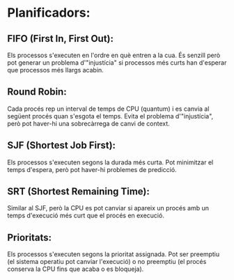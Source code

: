 # Planificadors:
## FIFO (First In, First Out):
Els processos s'executen en l'ordre en què entren a la cua. És senzill però pot generar un problema d'"injustícia" si processos més curts han d'esperar que processos més llargs acabin.
## Round Robin:
Cada procés rep un interval de temps de CPU (quantum) i es canvia al següent procés quan s'esgota el temps. Evita el problema d'"injustícia", però pot haver-hi una sobrecàrrega de canvi de context.
## SJF (Shortest Job First):
Els processos s'executen segons la durada més curta. Pot minimitzar el temps d'espera, però pot haver-hi problemes de predicció.
## SRT (Shortest Remaining Time):
Similar al SJF, però la CPU es pot canviar si apareix un procés amb un temps d'execució més curt que el procés en execució.
## Prioritats:
Els processos s'executen segons la prioritat assignada. Pot ser preemptiu (el sistema operatiu pot canviar l'execució) o no preemptiu (el procés conserva la CPU fins que acaba o es bloqueja).
